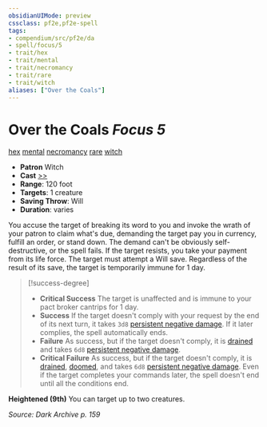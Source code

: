```yaml
---
obsidianUIMode: preview
cssclass: pf2e,pf2e-spell
tags:
- compendium/src/pf2e/da
- spell/focus/5
- trait/hex
- trait/mental
- trait/necromancy
- trait/rare
- trait/witch
aliases: ["Over the Coals"]
---
```

# Over the Coals *Focus 5*   
[hex](hex-apg.md "Hex Combat Trait")  [mental](mental.md "Mental Effect Trait")  [necromancy](necromancy.md "Necromancy School Trait")  [rare](rare.md "Rare Rarity Trait")  [witch](Reference/Rules/Traits/witch-apg.md "Witch Class Trait")  

- **Patron** Witch
- **Cast** [>>](chapter-9-playing-the-game.md#Actions "Two-Action") 
- **Range**: 120 foot
- **Targets**: 1 creature
- **Saving Throw**: Will
- **Duration**: varies

You accuse the target of breaking its word to you and invoke the wrath of your patron to claim what's due, demanding the target pay you in currency, fulfill an order, or stand down. The demand can't be obviously self-destructive, or the spell fails. If the target resists, you take your payment from its life force. The target must attempt a Will save. Regardless of the result of its save, the target is temporarily immune for 1 day.

> [!success-degree] 
> - **Critical Success** The target is unaffected and is immune to your pact broker cantrips for 1 day.
> - **Success** If the target doesn't comply with your request by the end of its next turn, it takes `3d8` [persistent negative damage](conditions.md#Persistent%20Damage). If it later complies, the spell automatically ends.
> - **Failure** As success, but if the target doesn't comply, it is [drained](conditions.md#Drained) and takes `6d8` [persistent negative damage](conditions.md#Persistent%20Damage).
> - **Critical Failure** As success, but if the target doesn't comply, it is [drained](conditions.md#Drained), [doomed](conditions.md#Doomed), and takes `6d8` [persistent negative damage](conditions.md#Persistent%20Damage). Even if the target completes your commands later, the spell doesn't end until all the conditions end.

**Heightened (9th)** You can target up to two creatures.

*Source: Dark Archive p. 159*
